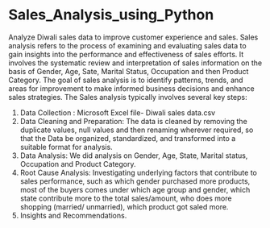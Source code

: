 # Sales_Analysis_using_Python
Analyze Diwali sales data to improve customer experience and sales.
Sales analysis refers to the process of examining and evaluating sales data to gain insights into the performance and effectiveness of sales efforts. It involves the systematic review and interpretation of sales information on the basis of Gender, Age, Sate, Marital Status, Occupation and then Product Category. The goal of sales analysis is to identify patterns, trends, and areas for improvement to make informed business decisions and enhance sales strategies.
The Sales analysis typically involves several key steps:
1. Data Collection : Microsoft Excel file- Diwali sales data.csv
2. Data Cleaning and Preparation: The data is cleaned by removing the duplicate values, null values and then renaming wherever required, so that the Data be organized, standardized, and transformed into a suitable format for analysis.
3. Data Analysis: We did analysis on Gender, Age, State, Marital status, Occupation and Product Category.
4. Root Cause Analysis: Investigating underlying factors that contribute to sales performance, such as which gender purchased more products, most of the buyers comes under which age group and gender, which state contribute more to the total sales/amount,  who does more shopping (married/ unmarried), which product got saled more.
5. Insights and Recommendations.
